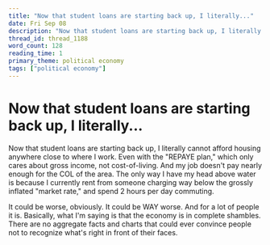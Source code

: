 ```yaml
---
title: "Now that student loans are starting back up, I literally..."
date: Fri Sep 08
description: "Now that student loans are starting back up, I literally cannot afford housing anywhere close to where I work."
thread_id: thread_1188
word_count: 128
reading_time: 1
primary_theme: political economy
tags: ["political economy"]
---
```


# Now that student loans are starting back up, I literally...

Now that student loans are starting back up, I literally cannot afford housing anywhere close to where I work. Even with the "REPAYE plan," which only cares about gross income, not cost-of-living. And my job doesn't pay nearly enough for the COL of the area. The only way I have my head above water is because I currently rent from someone charging way below the grossly inflated "market rate," and spend 2 hours per day commuting.

It could be worse, obviously. It could be WAY worse. And for a lot of people it is. Basically, what I'm saying is that the economy is in complete shambles. There are no aggregate facts and charts that could ever convince people not to recognize what's right in front of their faces.
